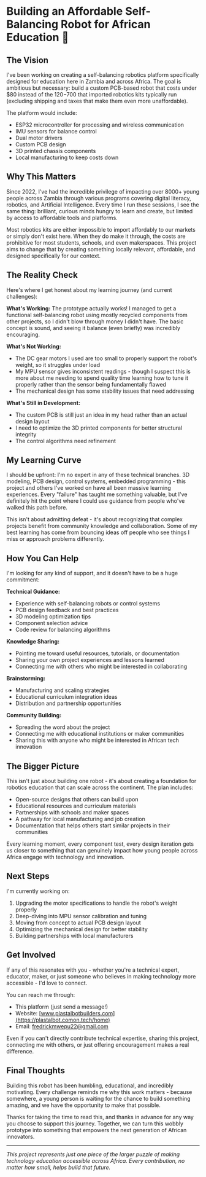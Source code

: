 # Building an Affordable Self-Balancing Robot for African Education 🤖

## The Vision

I've been working on creating a self-balancing robotics platform specifically designed for education here in Zambia and across Africa. The goal is ambitious but necessary: build a custom PCB-based robot that costs under $80 instead of the $120-$700 that imported robotics kits typically run (excluding shipping and taxes that make them even more unaffordable).

The platform would include:
- ESP32 microcontroller for processing and wireless communication
- IMU sensors for balance control
- Dual motor drivers
- Custom PCB design
- 3D printed chassis components
- Local manufacturing to keep costs down

## Why This Matters

Since 2022, I've had the incredible privilege of impacting over 8000+ young people across Zambia through various programs covering digital literacy, robotics, and Artificial Intelligence. Every time I run these sessions, I see the same thing: brilliant, curious minds hungry to learn and create, but limited by access to affordable tools and platforms.

Most robotics kits are either impossible to import affordably to our markets or simply don't exist here. When they do make it through, the costs are prohibitive for most students, schools, and even makerspaces. This project aims to change that by creating something locally relevant, affordable, and designed specifically for our context.

## The Reality Check

Here's where I get honest about my learning journey (and current challenges):

**What's Working:**
The prototype actually works! I managed to get a functional self-balancing robot using mostly recycled components from other projects, so I didn't blow through money I didn't have. The basic concept is sound, and seeing it balance (even briefly) was incredibly encouraging.

**What's Not Working:**
- The DC gear motors I used are too small to properly support the robot's weight, so it struggles under load
- My MPU sensor gives inconsistent readings - though I suspect this is more about me needing to spend quality time learning how to tune it properly rather than the sensor being fundamentally flawed
- The mechanical design has some stability issues that need addressing

**What's Still in Development:**
- The custom PCB is still just an idea in my head rather than an actual design layout
- I need to optimize the 3D printed components for better structural integrity
- The control algorithms need refinement

## My Learning Curve

I should be upfront: I'm no expert in any of these technical branches. 3D modeling, PCB design, control systems, embedded programming - this project and others I've worked on have all been massive learning experiences. Every "failure" has taught me something valuable, but I've definitely hit the point where I could use guidance from people who've walked this path before.

This isn't about admitting defeat - it's about recognizing that complex projects benefit from community knowledge and collaboration. Some of my best learning has come from bouncing ideas off people who see things I miss or approach problems differently.

## How You Can Help

I'm looking for any kind of support, and it doesn't have to be a huge commitment:

**Technical Guidance:**
- Experience with self-balancing robots or control systems
- PCB design feedback and best practices
- 3D modeling optimization tips
- Component selection advice
- Code review for balancing algorithms

**Knowledge Sharing:**
- Pointing me toward useful resources, tutorials, or documentation
- Sharing your own project experiences and lessons learned
- Connecting me with others who might be interested in collaborating

**Brainstorming:**
- Manufacturing and scaling strategies
- Educational curriculum integration ideas
- Distribution and partnership opportunities

**Community Building:**
- Spreading the word about the project
- Connecting me with educational institutions or maker communities
- Sharing this with anyone who might be interested in African tech innovation

## The Bigger Picture

This isn't just about building one robot - it's about creating a foundation for robotics education that can scale across the continent. The plan includes:

- Open-source designs that others can build upon
- Educational resources and curriculum materials
- Partnerships with schools and maker spaces
- A pathway for local manufacturing and job creation
- Documentation that helps others start similar projects in their communities

Every learning moment, every component test, every design iteration gets us closer to something that can genuinely impact how young people across Africa engage with technology and innovation.

## Next Steps

I'm currently working on:
1. Upgrading the motor specifications to handle the robot's weight properly
2. Deep-diving into MPU sensor calibration and tuning
3. Moving from concept to actual PCB design layout
4. Optimizing the mechanical design for better stability
5. Building partnerships with local manufacturers

## Get Involved

If any of this resonates with you - whether you're a technical expert, educator, maker, or just someone who believes in making technology more accessible - I'd love to connect.

You can reach me through:
- This platform (just send a message!)
- Website: [www.plastalbotbuilders.com](https://plastalbot.comon.tech/home)
- Email: fredrickmwepu22@gmail.com

Even if you can't directly contribute technical expertise, sharing this project, connecting me with others, or just offering encouragement makes a real difference.

## Final Thoughts

Building this robot has been humbling, educational, and incredibly motivating. Every challenge reminds me why this work matters - because somewhere, a young person is waiting for the chance to build something amazing, and we have the opportunity to make that possible.

Thanks for taking the time to read this, and thanks in advance for any way you choose to support this journey. Together, we can turn this wobbly prototype into something that empowers the next generation of African innovators.

---

*This project represents just one piece of the larger puzzle of making technology education accessible across Africa. Every contribution, no matter how small, helps build that future.*
